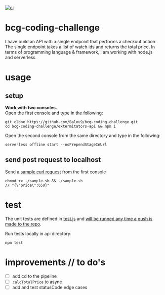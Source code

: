 [![ci](https://github.com/Balou9/bcg-coding-challenge/workflows/ci/badge.svg)](https://github.com/Balou9/bcg-coding-challenge/actions)

# bcg-coding-challenge
I have build an API with a single endpoint that performs a
checkout action. The single endpoint takes a list of watch ids and returns the total price. In terms of programming language & framework, i am working with node.js and serverless.

# usage
## setup
**Work with two consoles.**  
Open the first console and type in the following:
```
git clone https://github.com/Balou9/bcg-coding-challenge.git  
cd bcg-coding-challenge/extermitators-api && npm i  
```
Open the second console from the same directory and type in the following:

```
serverless offline start --noPrependStageInUrl
```

## send post request to localhost
Send a [sample curl request](https://github.com/Balou9/bcg-coding-challenge/blob/main/extermitators-api/sample.sh) from the first console

```
chmod +x ./sample.sh && ./sample.sh
// "{\"price\":650}"

```

# test
The unit tests are defined in [test.js](https://github.com/Balou9/bcg-coding-challenge/blob/main/extermitators-api/test.js) and [will be runned any time a push is made to the repo](https://github.com/Balou9/bcg-coding-challenge/blob/main/.github/workflows/ci.yml#L3).


Run tests locally in api directory:
```
npm test
```

# improvements // to do's

- [ ] add cd to the pipeline
- [ ] `calcTotalPrice` to async
- [ ] add and test statusCode edge cases

